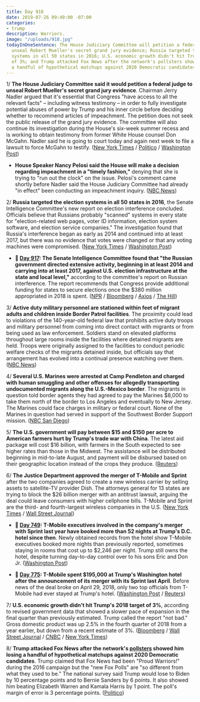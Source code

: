 ```yaml
---
title: Day 918
date: 2019-07-26 09:49:00 -07:00
categories:
- trump
description: Warriors.
image: "/uploads/918.jpg"
todayInOneSentence: The House Judiciary Committee will petition a federal judge to
  unseal Robert Mueller's secret grand jury evidence; Russia targeted the election
  systems in all 50 states in 2016; U.S. economic growth didn't hit Trump's 2018 target
  of 3%; and Trump attacked Fox News after the network's pollsters showed him losing
  a handful of hypothetical matchups against 2020 Democratic candidates.
---
```


1/ **The House Judiciary Committee said it would petition a federal judge to unseal Robert Mueller's secret grand jury evidence**. Chairman Jerry Nadler argued that it's essential that Congress "have access to all the relevant facts" – including witness testimony – in order to fully investigate potential abuses of power by Trump and his inner circle before deciding whether to recommend articles of impeachment. The petition does not seek the public release of the grand jury evidence. The committee will also continue its investigation during the House's six-week summer recess and is working to obtain testimony from former White House counsel Don McGahn. Nadler said he is going to court today and again next week to file a lawsuit to force McGahn to testify. ([New York Times](https://www.nytimes.com/2019/07/26/us/politics/donald-trump-impeachment.html) / [Politico](https://www.politico.com/story/2019/07/26/mueller-report-secret-grand-jury-evidence-1436846) / [Washington Post](https://www.washingtonpost.com/politics/nadler-says-hes-going-to-court-today-next-week-to-enforce-mueller-related-subpoenas/2019/07/26/6b5733c2-afa2-11e9-8e77-03b30bc29f64_story.html))

* **House Speaker Nancy Pelosi said the House will make a decision regarding impeachment in a "timely fashion,"** denying that she is trying to "run out the clock" on the issue. Pelosi's comment came shortly before Nadler said the House Judiciary Committee had already "in effect" been conducting an impeachment inquiry. ([NBC News](https://www.nbcnews.com/politics/congress/pelosi-decision-impeachment-will-be-made-timely-fashion-n1035051))

2/ **Russia targeted the election systems in all 50 states in 2016**, the Senate Intelligence Committee's new report on election interference concluded. Officials believe that Russians probably "scanned" systems in every state for "election-related web pages, voter ID information, election system software, and election service companies." The investigation found that Russia's interference began as early as 2014 and continued into at least 2017, but there was no evidence that votes were changed or that any voting machines were compromised. ([New York Times](https://www.nytimes.com/2019/07/25/us/politics/russian-hacking-elections.html) / [Washington Post](https://www.washingtonpost.com/national-security/senate-intelligence-panel-releases-first-chapter-of-bipartisan-report-into-russian-meddling/2019/07/25/63bce4f4-af0c-11e9-bc5c-e73b603e7f38_story.html))

* **📌 [Day 917](https://whatthefuckjusthappenedtoday.com/2019/07/25/day-917/#3-the-senate-intelligence-committee): The Senate Intelligence Committee found that "the Russian government directed extensive activity, beginning in at least 2014 and carrying into at least 2017, against U.S. election infrastructure at the state and local level,"** according to the committee's report on Russian interference. The report recommends that Congress provide additional funding for states to secure elections once the $380 million appropriated in 2018 is spent. ([NPR](https://www.npr.org/2019/07/25/745205135/senate-intel-committee-unveils-election-security-report-in-wake-of-mueller-day) / [Bloomberg](https://www.bloomberg.com/news/articles/2019-07-25/senate-probe-finds-extensive-russian-meddling-in-u-s-election) / [Axios](https://www.axios.com/senate-intelligence-russian-interference-report-d5077b7b-5b7b-48fc-8b14-ecceb8e4ed22.html) / [The Hill](https://thehill.com/homenews/senate/454766-senate-intel-releases-long-awaited-report-on-2016-election-security))

3/ **Active duty military personnel are stationed within feet of migrant adults and children inside Border Patrol facilities**. The proximity could lead to violations of the 140-year-old federal law that prohibits active duty troops and military personnel from coming into direct contact with migrants or from being used as law enforcement. Soldiers stand on elevated platforms throughout large rooms inside the facilities where detained migrants are held. Troops were originally assigned to the facilities to conduct periodic welfare checks of the migrants detained inside, but officials say that arrangement has evolved into a continual presence watching over them. ([NBC News](https://www.nbcnews.com/politics/immigration/active-duty-u-s-troops-are-now-just-feet-away-n1034416))

4/ **Several U.S. Marines were arrested at Camp Pendleton and charged with human smuggling and other offenses for allegedly transporting undocumented migrants along the U.S.-Mexico border**. The migrants in question told border agents they had agreed to pay the Marines $8,000 to take them north of the border to Los Angeles and eventually to New Jersey. The Marines could face charges in military or federal court. None of the Marines in question had served in support of the Southwest Border Support mission. ([NBC San Diego](https://www.nbcsandiego.com/news/local/Mass-Arrests-Marines-Camp-Pendleton-San-Diego-513200381.html))

5/ **The U.S. government will pay between $15 and $150 per acre to American farmers hurt by Trump's trade war with China**. The latest aid package will cost $16 billion, with farmers in the South expected to see higher rates than those in the Midwest. The assistance will be distributed beginning in mid-to-late August, and payment will be disbursed based on their geographic location instead of the crops they produce. ([Reuters](https://www.reuters.com/article/us-usa-trade-china-idUSKCN1UK2M7))

6/ **The Justice Department approved the merger of T-Mobile and Sprint** after the two companies agreed to create a new wireless carrier by selling assets to satellite-TV provider Dish. The attorneys general for 13 states are trying to block the $26 billion merger with an antitrust lawsuit, arguing the deal could leave consumers with higher cellphone bills. T-Mobile and Sprint are the third- and fourth-largest wireless companies in the U.S. ([New York Times](https://www.nytimes.com/2019/07/26/business/media/sprint-tmobile-merger.html) / [Wall Street Journal](https://www.wsj.com/articles/justice-department-approves-merger-of-t-mobile-us-and-sprint-11564155026))

* **📌 [Day 749](https://whatthefuckjusthappenedtoday.com/2019/02/07/day-749/): T-Mobile executives involved in the company's merger with Sprint last year have booked more than 52 nights at Trump's D.C. hotel since then**. Newly obtained records from the hotel show T-Mobile executives booked more nights than previously reported, sometimes staying in rooms that cost up to $2,246 per night. Trump still owns the hotel, despite turning day-to-day control over to his sons Eric and Don Jr. ([Washington Post](https://www.washingtonpost.com/politics/t-mobile-executives-seeking-merger-approval-booked-more-than-52-nights-at-trumps-hotel--more-than-previously-known/2019/02/06/cd6fa7e6-29ca-11e9-b011-d8500644dc98_story.html))

* **📌 [Day 775](https://whatthefuckjusthappenedtoday.com/2019/03/05/day-775/): T-Mobile spent $195,000 at Trump's Washington hotel after the announcement of its merger with its Sprint last April**. Before news of the deal broke on April 29, 2018, only two top officials from T-Mobile had ever stayed at Trump's hotel. ([Washington Post](https://www.washingtonpost.com/politics/t-mobile-acknowledges-its-patronage-of-trumps-washington-hotel-increased-sharply-after-announcement-of-merger-with-sprint/2019/03/05/d123be66-3ecb-11e9-922c-64d6b7840b82_story.html) / [Reuters](https://www.reuters.com/article/us-sprint-corp-m-a-trump-idUSKCN1QM1ZY))

7/ **U.S. economic growth didn't hit Trump's 2018 target of 3%**, according to revised government data that showed a slower pace of expansion in the final quarter than previously estimated. Trump called the report "not bad." Gross domestic product was up 2.5% in the fourth quarter of 2018 from a year earlier, but down from a recent estimate of 3%. ([Bloomberg](https://www.bloomberg.com/news/articles/2019-07-26/trump-s-3-growth-feat-in-2018-undone-by-annual-data-revisions) / [Wall Street Journal](https://www.wsj.com/articles/economic-growth-didnt-hit-3-mark-last-year-revised-data-show-11564144200) / [CNBC](https://www.cnbc.com/2019/07/26/us-gdp-second-quarter-2019.html) / [New York Times](https://www.nytimes.com/2019/07/26/business/economy/us-gdp-growth.html))

8/ **Trump attacked Fox News after the network's [pollsters](https://www.foxnews.com/politics/fox-news-poll-biden-holds-commanding-lead-for-democratic-nomination) showed him losing a handful of hypothetical matchups against 2020 Democratic candidates**. Trump claimed that Fox News had been "Proud Warriors!" during the 2016 campaign but the "new Fox Polls" are "so different from what they used to be." The national survey said Trump would lose to Biden by 10 percentage points and to Bernie Sanders by 6 points. It also showed him beating Elizabeth Warren and Kamala Harris by 1 point. The poll's margin of error is 3 percentage points. ([Politico](https://www.politico.com/story/2019/07/26/trump-fox-news-biden-poll-1437265))